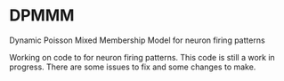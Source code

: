 # DPMMM
Dynamic Poisson Mixed Membership Model for neuron firing patterns

Working on code to for neuron firing patterns.  This code is still a work in progress.  There are some issues to fix and some changes to make.

